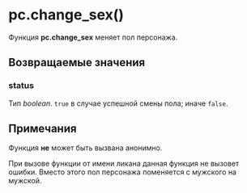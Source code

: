 # pc.change_sex()
Функция **pc.change_sex** меняет пол персонажа.

## Возвращаемые значения
### status
Тип *boolean*. `true` в случае успешной смены пола; иначе `false`.

## Примечания
Функция **не** может быть вызвана анонимно.

При вызове функции от имени ликана данная функция не вызовет ошибки. Вместо этого пол персонажа поменяется с мужского на мужской.